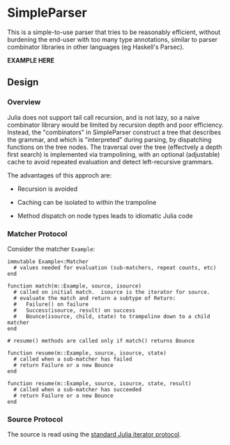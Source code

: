 # SimpleParser

This is a simple-to-use parser that tries to be reasonably efficient, without
burdening the end-user with too many type annotations, similar to parser
combinator libraries in other languages (eg Haskell's Parsec).

**EXAMPLE HERE**

## Design

### Overview

Julia does not support tail call recursion, and is not lazy, so a naive
combinator library would be limited by recursion depth and poor efficiency.
Instead, the "combinators" in SimpleParser construct a tree that describes the
grammar, and which is "interpreted" during parsing, by dispatching functions
on the tree nodes.  The traversal over the tree (effectvely a depth first
search) is implemented via trampolining, with an optional (adjustable) cache
to avoid repeated evaluation and detect left-recursive grammars.

The advantages of this approch are:

  * Recursion is avoided

  * Caching can be isolated to within the trampoline

  * Method dispatch on node types leads to idiomatic Julia code

### Matcher Protocol

Consider the matcher `Example`:

```
immutable Example<:Matcher
  # values needed for evaluation (sub-matchers, repeat counts, etc)
end

function match(m::Example, source, isource)
  # called on initial match.  isource is the iterator for source.
  # evaluate the match and return a subtype of Return:
  #   Failure() on failure
  #   Success(isource, result) on success
  #   Bounce(isource, child, state) to trampoline down to a child matcher
end

# resume() methods are called only if match() returns Bounce

function resume(m::Example, source, isource, state)
  # called when a sub-matcher has failed
  # return Failure or a new Bounce
end

function resume(m::Example, source, isource, state, result)
  # called when a sub-matcher has succeeded
  # return Failure or a new Bounce
end
```

### Source Protocol

The source is read using the [standard Julia iterator
protocol](http://julia.readthedocs.org/en/latest/stdlib/collections/?highlight=iterator).
